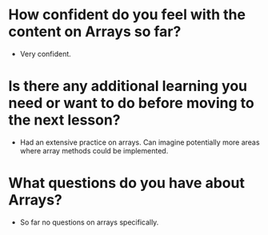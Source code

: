 # How confident do you feel with the content on Arrays so far?
* Very confident.
# Is there any additional learning you need or want to do before moving to the next lesson?
* Had an extensive practice on arrays. Can imagine potentially more areas where array methods could be implemented.
# What questions do you have about Arrays?
* So far no questions on arrays specifically.